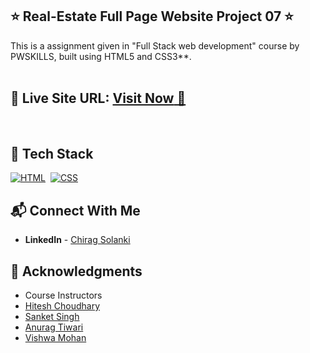 ## ⭐ Real-Estate Full Page Website Project 07 ⭐

This is a assignment given in "Full Stack web development" course by PWSKILLS, built using HTML5 and CSS3**.
<br>
<br>

## 📌 **Live Site URL:** <a href="https://chiragaug6.github.io/real-estate-full-page-website/">**Visit Now** 🚀</a>

<br>

## 📌 Tech Stack

[![HTML](https://img.shields.io/badge/html5%20-%23E34F26.svg?&style=for-the-badge&logo=html5&logoColor=white)](https://github.com/prakash-naikwadi)&nbsp;
[![CSS](https://img.shields.io/badge/css3%20-%231572B6.svg?&style=for-the-badge&logo=css3&logoColor=white)](https://github.com/prakash-naikwadi)&nbsp;
<br>

## 📬 Connect With Me

- **LinkedIn** - [Chirag Solanki](https://www.linkedin.com/in/chiragagu6/)

## 📌 Acknowledgments

- Course Instructors 
- [Hitesh Choudhary](https://github.com/hiteshchoudhary) 
- [Sanket Singh](https://github.com/singhsanket143)
- [Anurag Tiwari](https://github.com/anuragtiwarime)
- [Vishwa Mohan](https://github.com/Vishwa07dev)
